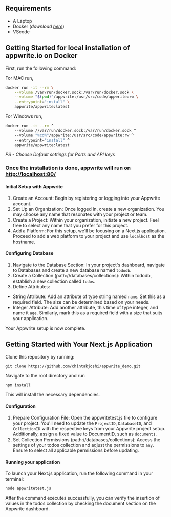 ## Requirements
* A Laptop
* Docker (*download [here](https://www.docker.com/products/docker-desktop/)*)
* VScode
  
## Getting Started for local installation of appwrite.io on Docker

First, run the following command:

For MAC run,
```bash
docker run -it --rm \
    --volume /var/run/docker.sock:/var/run/docker.sock \
    --volume "$(pwd)"/appwrite:/usr/src/code/appwrite:rw \
    --entrypoint="install" \
    appwrite/appwrite:latest
```
For Windows run,
```bash
docker run -it --rm ^
    --volume //var/run/docker.sock:/var/run/docker.sock ^
    --volume "%cd%"/appwrite:/usr/src/code/appwrite:rw ^
    --entrypoint="install" ^
    appwrite/appwrite:latest
```
*PS - Choose Default settings for Ports and API keys*

### Once the installation is done, appwrite will run on [http://localhost:80/](http://localhost:80/)

#### Initial Setup with Appwrite

1) Create an Account: Begin by registering or logging into your Appwrite account.
2) Set Up an Organization: Once logged in, create a new organization. You may choose any name that resonates with your project or team.
3) Create a Project: Within your organization, initiate a new project. Feel free to select any name that you prefer for this project.
4) Add a Platform: For this setup, we'll be focusing on a Next.js application. Proceed to add a web platform to your project and use ```localhost``` as the hostname.

#### Configuring Database

1) Navigate to the Database Section: In your project's dashboard, navigate to Databases and create a new database named ```tododb```.
2) Create a Collection (path://databases/collections): Within tododb, establish a new collection called ```todos```.
3) Define Attributes:
* String Attribute: Add an attribute of type string named ```name```. Set this as a required field. The size can be determined based on your needs.
* Integer Attribute: Add another attribute, this time of type integer, and name it ```age```. Similarly, mark this as a required field with a size that suits your application.

Your Appwrite setup is now complete.

## Getting Started with Your Next.js Application

Clone this repository by running:
```
git clone https://github.com/chintakjoshi/appwrite_demo.git
```
Navigate to the root directory and run 
```
npm install
```
This will install the necessary dependencies.

#### Configuration 

1) Prepare Configuration File: Open the appwritetest.js file to configure your project. You'll need to update the ```ProjectID```, ```DatabaseID```, and ```CollectionID``` with the respective keys from your Appwrite project setup. Additionally, assign a fixed value to DocumentID, such as ```document1```.
2) Set Collection Permissions (path://databases/collections): Access the settings of your todos collection and adjust the permissions to ```any```. Ensure to select all applicable permissions before updating.

#### Running your application

To launch your Next.js application, run the following command in your terminal:
```
node appwritetest.js
```
After the command executes successfully, you can verify the insertion of values in the todos collection by checking the document section on the Appwrite dashboard.
